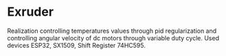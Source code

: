 # Exruder
Realization controlling temperatures values through pid regularization and controlling angular velocity of dc motors through variable duty cycle.
Used devices ESP32, SX1509, Shift Register 74HC595.
